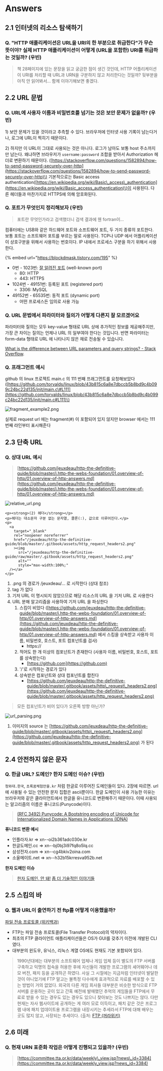 # Answers

## 2.1 인터넷의 리소스 탐색하기

### Q. "HTTP 애플리케이션은 URL을 URI의 한 부분으로 취급한다"가 무슨 뜻이야? 실제 HTTP 애플리케이션이 어떻게 \(URL을 포함한\) URI를 취급하는 것일까? \(우빈\)

> 책 28페이지에 있는 문장을 읽고 궁금한 점이 생긴 것인데, HTTP 어플리케이션이 URI를 처리할 때 URL과 URN을 구분하지 않고 처리한다는 것일까? 뒷부분을 아직 안 읽어봐서... 함께 이야기해보면 좋겠다.

## 2.2 URL 문법

### Q. URL에 사용자 이름과 비밀번호를 넘기는 것은 보안 문제가 없을까? \(우빈\)

1\) 보안 문제가 있을 것이라고 추측할 수 있다. 브라우저에 인터넷 사용 기록이 남는다거나, 로그에 URL이 찍히기 때문이다.

2\) 하지만 이 URL이 그대로 사용되는 것은 아니다. 로그가 남아도 보통 host 주소까지만 남는다. 왜냐하면 브라우저가 `username:password` 조합을 받아서 Authorization 헤더로 변환하기 때문이다. \([https://stackoverflow.com/questions/1582894/how-to-send-password-securely-over-http](https://stackoverflow.com/questions/1582894/how-to-send-password-securely-over-http)\) 기본적으로는 Basic access authentication\([https://en.wikipedia.org/wiki/Basic\_access\_authentication](https://en.wikipedia.org/wiki/Basic_access_authentication)\)이 사용된다. 다른 헤더들과 마찬가지로 HTTPS에 의해 암호화된다.

### Q. 포트가 무엇인지 정리해보자 \(우빈\)

> 포트란 무엇인가라고 검색했더니 검색 결과에 웬 fortran이...

컴퓨터에는 USB와 같은 하드웨어 포트와 소프트웨어 포트, 두 가지 종류의 포트한다. 보통 포트는 소프트웨어 포트를 부르는 말로 사용된다. TCP나 UDP 에서 어플리케이션이 상호구분을 위해서 사용하는 번호이다. IP 내에서 프로세스 구분을 하기 위해서 사용한다.

{% embed url="https://blockdmask.tistory.com/195" %}

* 0번 - 1023번: [잘 알려진 포트](https://ko.wikipedia.org/wiki/%EC%9E%98_%EC%95%8C%EB%A0%A4%EC%A7%84_%ED%8F%AC%ED%8A%B8) \(well-known port\)
  * 80: HTTP
  * 443: HTTPS
* 1024번 - 49151번: 등록된 포트 \(registered port\)
  * 3306: MySQL
* 49152번 - 65535번: 동적 포트 \(dynamic port\)
  * 어떤 프로세스든 임의로 사용 가능

### Q. URL 문법에서 파라미터와 질의가 어떻게 다른지 잘 모르겠어요

파라미터와 질의는 모두 key-value 형태로 URL 상에 추가적인 정보를 제공해주지만, 가장 큰 차이는 질의는 언제나 URL 의 일부여야 한다는 것입니다. 반면 파라미터는 form-data 형태로 URL 에 나타나지 않은 채로 전송될 수 있습니다.

[What is the difference between URL parameters and query strings? - Stack Overflow](https://stackoverflow.com/questions/39266970/what-is-the-difference-between-url-parameters-and-query-strings).

### Q. 프래그먼트 예시

github 의 linux 프로젝트 main.c 의 111 번째 프래그먼트를 요청해보았다 \([https://github.com/torvalds/linux/blob/43b815c6a8e7dbccb5b8bd9c4b099c24bc22d135/init/main.c\#L111](https://github.com/torvalds/linux/blob/43b815c6a8e7dbccb5b8bd9c4b099c24bc22d135/init/main.c#L111)\)

![fragment\_example2.png](../../.gitbook/assets/frament_example2.png)

실제로 request url 에는 fragment\(\#\) 이 포함되어 있지 않지만 browser 에서는 111번째 라인부터 표시해준다

## 2.3 단축 URL

### Q. 상대 URL 예시

> [https://github.com/jeuxdeau/http-the-definitive-guide/blob/master/i.http-the-webs-foundation/01.overview-of-http/01.overview-of-http-answers.md](https://github.com/jeuxdeau/http-the-definitive-guide/blob/master/i.http-the-webs-foundation/01.overview-of-http/01.overview-of-http-answers.md)

![relative\_url.png](../../.gitbook/assets/relative_url_example.png)

```markup
<p><strong>(2) 헤더</strong></p>
<p>헤더는 대소문자 구분 없는 문자열, 콜론(:), 값으로 이루어진다.</p>
<p>
  <a
    target="_blank"
    rel="noopener noreferrer"
    href="/jeuxdeau/http-the-definitive-guide/blob/master/.gitbook/assets/http_request_headers2.png"
    ><img
      src="/jeuxdeau/http-the-definitive-guide/raw/master/.gitbook/assets/http_request_headers2.png"
      alt=""
      style="max-width:100%;"
  /></a>
</p>
```

1. .png 의 경로가 /jeuxdeau/... 로 시작한다 \(상대 참조\)
2.  tag 가 없다
3. 기저 URL 이 명시되지 않았으므로 해당 리소스의 URL 을 기저 URL 로 사용한다
4. URL 분해 알고리즘을 사용하여 기저 URL 을 파싱한다
   1. 스킴이 비었다 \([https://github.com/jeuxdeau/http-the-definitive-guide/blob/master/i.http-the-webs-foundation/01.overview-of-http/01.overview-of-http-answers.md](https://github.com/jeuxdeau/http-the-definitive-guide/blob/master/i.http-the-webs-foundation/01.overview-of-http/01.overview-of-http-answers.md) 에서 스킴을 상속받고 사용자 이름, 비밀번호, 호스트, 포트 컴포넌트를 검사\)
      * https://
   2. 적어도 한 개 이상의 컴포넌트가 존재한다 \(사용자 이름, 비밀번호, 호스트, 포트를 상속받는다\)
      * [https://github.com](https://github.com)
   3. '/'로 시작하는 경로가 있다
   4. 상속받은 컴포넌트와 상대 컴포넌트를 합친다
      * [https://github.com/jeuxdeau/http-the-definitive-guide/blob/master/.gitbook/assets/http\_request\_headers2.png](https://github.com/jeuxdeau/http-the-definitive-guide/blob/master/.gitbook/assets/http_request_headers2.png)

> 모든 컴포넌트가 비어 있다가 오른쪽 방향 아닌가?

![url\_parsing.png](../../.gitbook/assets/url_parsing.png)

1. 이미지의 source 는 [https://github.com/jeuxdeau/http-the-definitive-guide/blob/master/.gitbook/assets/http\_request\_headers2.png](https://github.com/jeuxdeau/http-the-definitive-guide/blob/master/.gitbook/assets/http_request_headers2.png) 가 된다

## 2.4 안전하지 않은 문자

### Q. 한글 URL? 도메인? 한자 도메인 이슈? \(우빈\)

`청와대.한국`, `초록꿈체험만을.kr` 처럼 한글로 이루어진 도메인들이 있다. 2장에 따르면. url에 사용될 수 있는 안전한 문자 집합은 ascii뿐이다. 한글 도메인이 사용 가능한 이유는 브라우저와 같은 클라이언트에서 한글을 유니코드로 변환해주기 때문이다. 이때 사용되는 알고리즘의 이름은 퓨니코드\(Punycode\)이다.

> [\(RFC 3492\) Punycode: A Bootstring encoding of Unicode for Internationalized Domain Names in Applications \(IDNA\)](https://tools.ietf.org/html/rfc3492)

**퓨니코드 변환 예시**

* 인플라자.kr =&gt; xn--oi2b361adc030e.kr
* 한글도메인.cc =&gt; xn--bj0bj3i97fq8o5lq.cc
* 삼성전자.com =&gt; xn--cg4bkiv2oina.com
* 소울메이트.net =&gt; xn--h32b15krresva952b.net

**한자 도메인 이슈**

> [한자 도메인, 안 돼!](https://no-hanja-domain.github.io/) [좀 더 기술적인 이야기들](https://no-hanja-domain.github.io/technical.html)

## 2.5 스킴의 바

### **Q. 웹과 URL이 출연하기 전 ftp를 어떻게 이용했을까?**

[파일 전송 프로토콜 \(위키백과\)](https://ko.wikipedia.org/wiki/%ED%8C%8C%EC%9D%BC_%EC%A0%84%EC%86%A1_%ED%94%84%EB%A1%9C%ED%86%A0%EC%BD%9C)

* FTP는 파일 전송 프로토콜\(File Transfer Protocol\)의 약자이다.
* 최초의 FTP 클라이언트 애플리케이션들은 OS가 GUI를 갖추기 이전에 개발된 CLI였다.
* 대부분의 윈도우, 유닉스, 리눅스 계열 OS에도 현재도 기본 포함되어 있다.

> 1990년대에는 대부분의 소프트웨어 업체나 게임 업체 등이 별도의 FTP 서버를 구축하고 익명의 접속을 허용한 후에 자신들이 개발한 프로그램의 셰어웨어나 데모 버전, 패치 등을 공개하곤 하였다. 사실 그 시절에는 지금처럼 인터넷이 발달한 것이 아니었기에 FTP 말고는 불특정 다수에게 효과적으로 자료를 배포할 수 있는 방법이 거의 없었다. 외국의 다른 게임 회사들 대부분은 비슷한 방식으로 FTP 서버를 운용하는 곳이 있고 간혹 예전에 발매했던 추억의 게임들을 FTP에서 무료로 받을 수 있는 경우도 있는 경우도 있으니 찾아보는 것도 나쁘지는 않다. 다만 현재는 자사 웹사이트에 공개하는 게 여러 모로 이득이고, 패치 같은 것은 프로그램 내에 패치 업데이트용 프로그램을 내장시키는 추세라서 FTP에 대해 배우는 곳도 많지 않고, 사장되는 추세이다. \(출처: [FTP \(꺼라위키\)](https://namu.wiki/w/FTP)

## 2.6 미래

### Q. 현재 URN 표준화 작업은 어떻게 진행되고 있을까? \(우빈\) <a id="urn"></a>

> [https://committee.tta.or.kr/data/weekly\_view.jsp?news\_id=3384](https://committee.tta.or.kr/data/weekly_view.jsp?news_id=3384)

[  
](https://jeuxdeau.gitbook.io/http-the-definitive-guide/i.http-the-webs-foundation/02.urls-and-resources)



